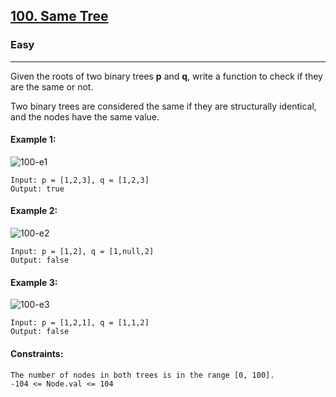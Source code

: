 [100. Same Tree](https://leetcode.com/problems/same-tree/?envType=daily-question&envId=2024-02-26)
---------------------------------------------------------------------------------------------------------------------------------------------

### Easy
---------------------------------------------------------------------------------------------------------------------------------------------

Given the roots of two binary trees **p** and **q**, write a function to check if they are the same or not.

Two binary trees are considered the same if they are structurally identical, and the nodes have the same value.

#### Example 1:
![100-e1](https://github.com/chandrikabijore/LeetCode-solutions/assets/93921178/bf16195d-4905-4b85-ba91-555965965889)
```
Input: p = [1,2,3], q = [1,2,3]
Output: true
```
#### Example 2:
![100-e2](https://github.com/chandrikabijore/LeetCode-solutions/assets/93921178/5229b191-c91d-4542-b5f1-242d9a679498)
```
Input: p = [1,2], q = [1,null,2]
Output: false
```
#### Example 3:
![100-e3](https://github.com/chandrikabijore/LeetCode-solutions/assets/93921178/db41e22f-20be-4cce-8c0c-a691c4cff00d)
```
Input: p = [1,2,1], q = [1,1,2]
Output: false
```
#### Constraints:
```
The number of nodes in both trees is in the range [0, 100].
-104 <= Node.val <= 104
```
